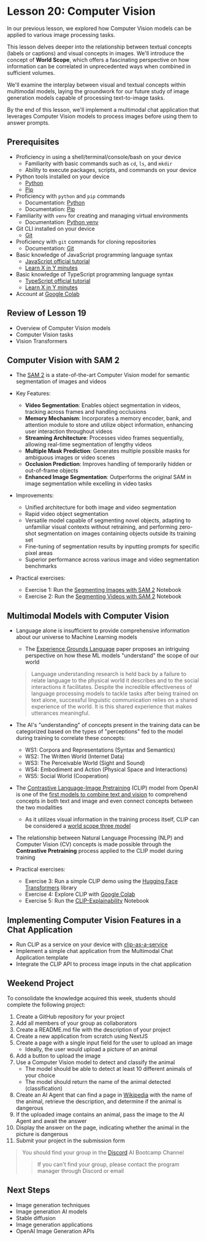 # Lesson 20: Computer Vision

In our previous lesson, we explored how Computer Vision models can be applied to various image processing tasks.

This lesson delves deeper into the relationship between textual concepts (labels or captions) and visual concepts in images. We'll introduce the concept of **World Scope**, which offers a fascinating perspective on how information can be correlated in unprecedented ways when combined in sufficient volumes.

We'll examine the interplay between visual and textual concepts within multimodal models, laying the groundwork for our future study of image generation models capable of processing text-to-image tasks.

By the end of this lesson, we'll implement a multimodal chat application that leverages Computer Vision models to process images before using them to answer prompts.

## Prerequisites

- Proficiency in using a shell/terminal/console/bash on your device
  - Familiarity with basic commands such as `cd`, `ls`, and `mkdir`
  - Ability to execute packages, scripts, and commands on your device
- Python tools installed on your device
  - [Python](https://www.python.org/downloads/)
  - [Pip](https://pip.pypa.io/en/stable/installation/)
- Proficiency with `python` and `pip` commands
  - Documentation: [Python](https://docs.python.org/3/)
  - Documentation: [Pip](https://pip.pypa.io/en/stable/)
- Familiarity with `venv` for creating and managing virtual environments
  - Documentation: [Python venv](https://docs.python.org/3/library/venv.html)
- Git CLI installed on your device
  - [Git](https://git-scm.com/downloads)
- Proficiency with `git` commands for cloning repositories
  - Documentation: [Git](https://git-scm.com/doc)
- Basic knowledge of JavaScript programming language syntax
  - [JavaScript official tutorial](https://developer.mozilla.org/en-US/docs/Web/JavaScript/Guide)
  - [Learn X in Y minutes](https://learnxinyminutes.com/docs/javascript/)
- Basic knowledge of TypeScript programming language syntax
  - [TypeScript official tutorial](https://www.typescriptlang.org/docs/)
  - [Learn X in Y minutes](https://learnxinyminutes.com/docs/typescript/)
- Account at [Google Colab](https://colab.research.google.com)

## Review of Lesson 19

- Overview of Computer Vision models
- Computer Vision tasks
- Vision Transformers

## Computer Vision with SAM 2

- The [SAM 2](https://ai.meta.com/blog/segment-anything-2/) is a state-of-the-art Computer Vision model for semantic segmentation of images and videos
- Key Features:
  - **Video Segmentation**: Enables object segmentation in videos, tracking across frames and handling occlusions
  - **Memory Mechanism**: Incorporates a memory encoder, bank, and attention module to store and utilize object information, enhancing user interaction throughout videos
  - **Streaming Architecture**: Processes video frames sequentially, allowing real-time segmentation of lengthy videos
  - **Multiple Mask Prediction**: Generates multiple possible masks for ambiguous images or video scenes
  - **Occlusion Prediction**: Improves handling of temporarily hidden or out-of-frame objects
  - **Enhanced Image Segmentation**: Outperforms the original SAM in image segmentation while excelling in video tasks
- Improvements:

  - Unified architecture for both image and video segmentation
  - Rapid video object segmentation
  - Versatile model capable of segmenting novel objects, adapting to unfamiliar visual contexts without retraining, and performing zero-shot segmentation on images containing objects outside its training set
  - Fine-tuning of segmentation results by inputting prompts for specific pixel areas
  - Superior performance across various image and video segmentation benchmarks

- Practical exercises:
  - Exercise 1: Run the [Segmenting Images with SAM 2](https://colab.research.google.com/github/roboflow-ai/notebooks/blob/main/notebooks/how-to-segment-images-with-sam-2.ipynb) Notebook
  - Exercise 2: Run the [Segmenting Videos with SAM 2](https://colab.research.google.com/github/roboflow-ai/notebooks/blob/main/notebooks/how-to-segment-videos-with-sam-2.ipynb) Notebook

## Multimodal Models with Computer Vision

- Language alone is insufficient to provide comprehensive information about our universe to Machine Learning models

  - The [Experience Grounds Language](https://arxiv.org/abs/2004.10151) paper proposes an intriguing perspective on how these ML models "understand" the scope of our world

  > Language understanding research is held back by a failure to relate language to the physical world it describes and to the social interactions it facilitates. Despite the incredible effectiveness of language processing models to tackle tasks after being trained on text alone, successful linguistic communication relies on a shared experience of the world. It is this shared experience that makes utterances meaningful.

- The AI's "understanding" of concepts present in the training data can be categorized based on the types of "perceptions" fed to the model during training to correlate these concepts:

  - WS1: Corpora and Representations (Syntax and Semantics)
  - WS2: The Written World (Internet Data)
  - WS3: The Perceivable World (Sight and Sound)
  - WS4: Embodiment and Action (Physical Space and Interactions)
  - WS5: Social World (Cooperation)

- The [Contrastive Language-Image Pretraining](https://github.com/openai/CLIP) (CLIP) model from OpenAI is one of the [first models to combine text and vision](https://openai.com/index/clip/) to comprehend concepts in both text and image and even connect concepts between the two modalities
  - As it utilizes visual information in the training process itself, CLIP can be considered a [world scope three model](https://www.pinecone.io/learn/series/image-search/clip/)
- The relationship between Natural Language Processing (NLP) and Computer Vision (CV) concepts is made possible through the **Contrastive Pretraining** process applied to the CLIP model during training

- Practical exercises:
  - Exercise 3: Run a simple CLIP demo using the [Hugging Face Transformers](https://huggingface.co/docs/transformers/en/model_doc/clip#usage-tips-and-example) library
  - Exercise 4: Explore CLIP with [Google Colab](https://colab.research.google.com/github/mlfoundations/open_clip/blob/master/docs/Interacting_with_open_clip.ipynb)
  - Exercise 5: Run the [CLIP-Explainability](https://colab.research.google.com/github/hila-chefer/Transformer-MM-Explainability/blob/main/CLIP_explainability.ipynb) Notebook

## Implementing Computer Vision Features in a Chat Application

- Run CLIP as a service on your device with [clip-as-a-service](https://pypi.org/project/clip-as-service/)
- Implement a simple chat application from the Multimodal Chat Application template
- Integrate the CLIP API to process image inputs in the chat application

## Weekend Project

To consolidate the knowledge acquired this week, students should complete the following project:

1. Create a GitHub repository for your project
2. Add all members of your group as collaborators
3. Create a README.md file with the description of your project
4. Create a new application from scratch using NextJS
5. Create a page with a single input field for the user to upload an image
   - Ideally, the user would upload a picture of an animal
6. Add a button to upload the image
7. Use a Computer Vision model to detect and classify the animal
   - The model should be able to detect at least 10 different animals of your choice
   - The model should return the name of the animal detected (classification)
8. Create an AI Agent that can find a page in [Wikipedia](https://wikipedia.org/) with the name of the animal, retrieve the description, and determine if the animal is dangerous
9. If the uploaded image contains an animal, pass the image to the AI Agent and await the answer
10. Display the answer on the page, indicating whether the animal in the picture is dangerous
11. Submit your project in the submission form

> You should find your group in the [Discord](https://discord.gg/encodeclub) AI Bootcamp Channel
>
> > If you can't find your group, please contact the program manager through Discord or email

## Next Steps

- Image generation techniques
- Image generation AI models
- Stable diffusion
- Image generation applications
- OpenAI Image Generation APIs
